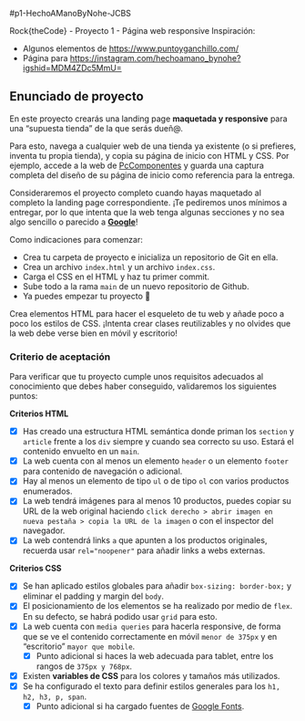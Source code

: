 #p1-HechoAManoByNohe-JCBS

Rock{theCode} - Proyecto 1 - Página web responsive
Inspiración:
 - Algunos elementos de https://www.puntoyganchillo.com/
 - Página para https://instagram.com/hechoamano_bynohe?igshid=MDM4ZDc5MmU= 

## Enunciado de proyecto

En este proyecto crearás una landing page **maquetada y responsive** para una “supuesta tienda” de la que serás dueñ@. 

Para esto, navega a cualquier web de una tienda ya existente (o si prefieres, inventa tu propia tienda), y copia su página de inicio con HTML y CSS. Por ejemplo, accede a la web de [PcComponentes](https://www.pccomponentes.com/) y guarda una captura completa del diseño de su página de inicio como referencia para la entrega.

Consideraremos el proyecto completo cuando hayas maquetado al completo la landing page correspondiente. ¡Te pediremos unos mínimos a entregar, por lo que intenta que la web tenga algunas secciones y no sea algo sencillo o parecido a **[Google](https://www.google.es/)**!

Como indicaciones para comenzar:

- Crea tu carpeta de proyecto e inicializa un repositorio de Git en ella.
- Crea un archivo `index.html` y un archivo `index.css`.
- Carga el CSS en el HTML y haz tu primer commit.
- Sube todo a la rama `main` de un nuevo repositorio de Github.
- Ya puedes empezar tu proyecto 🚀

Crea elementos HTML para hacer el esqueleto de tu web y añade poco a poco los estilos de CSS. ¡Intenta crear clases reutilizables y no olvides que la web debe verse bien en móvil y escritorio!

### Criterio de aceptación

Para verificar que tu proyecto cumple unos requisitos adecuados al conocimiento que debes haber conseguido, validaremos los siguientes puntos:

**Criterios HTML**

- [x]  Has creado una estructura HTML semántica donde priman los `section` y `article` frente a los `div` siempre y cuando sea correcto su uso. Estará el contenido envuelto en un `main`.
- [x]  La web cuenta con al menos un elemento `header` o un elemento `footer` para contenido de navegación o adicional.
- [x]  Hay al menos un elemento de tipo `ul` o de tipo `ol` con varios productos enumerados.
- [x]  La web tendrá imágenes para al menos 10 productos, puedes copiar su URL de la web original haciendo `click derecho > abrir imagen en nueva pestaña > copia la URL de la imagen` o con el inspector del navegador.
- [x]  La web contendrá links `a` que apunten a los productos originales, recuerda usar `rel="noopener"` para añadir links a webs externas.

**Criterios CSS**

- [x]  Se han aplicado estilos globales para añadir `box-sizing: border-box;` y eliminar el padding y margin del `body`.
- [x]  El posicionamiento de los elementos se ha realizado por medio de `flex`. En su defecto, se habrá podido usar `grid` para esto.
- [x]  La web cuenta con `media queries` para hacerla responsive, de forma que se ve el contenido correctamente en móvil `menor de 375px` y en “escritorio” `mayor que mobile`.
    - [x]  Punto adicional si haces la web adecuada para tablet, entre los rangos de `375px y 768px`.
- [x]  Existen **variables de CSS** para los colores y tamaños más utilizados.
- [x]  Se ha configurado el texto para definir estilos generales para los `h1, h2, h3, p, span`.
    - [x]  Punto adicional si ha cargado fuentes de [Google Fonts](https://fonts.google.com/).